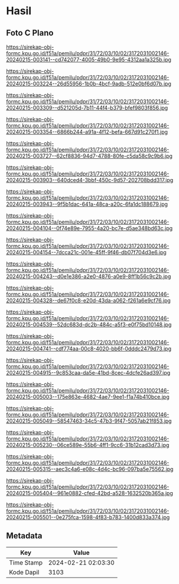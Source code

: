 # Hasil

## Foto C Plano

https://sirekap-obj-formc.kpu.go.id/f51a/pemilu/pdpr/31/72/03/10/02/3172031002146-20240215-003141--cd742077-4005-49b0-9e95-4312aa1a325b.jpg

https://sirekap-obj-formc.kpu.go.id/f51a/pemilu/pdpr/31/72/03/10/02/3172031002146-20240215-003224--26d55956-1b0b-4bcf-9adb-512e0bf6d07b.jpg

https://sirekap-obj-formc.kpu.go.id/f51a/pemilu/pdpr/31/72/03/10/02/3172031002146-20240215-003309--d521205d-7b11-44f4-b379-bfef9803f856.jpg

https://sirekap-obj-formc.kpu.go.id/f51a/pemilu/pdpr/31/72/03/10/02/3172031002146-20240215-003354--6866b244-a91a-4f12-befa-667d91c270f1.jpg

https://sirekap-obj-formc.kpu.go.id/f51a/pemilu/pdpr/31/72/03/10/02/3172031002146-20240215-003727--62cf8836-94d7-4788-80fe-c5da58c9c9b6.jpg

https://sirekap-obj-formc.kpu.go.id/f51a/pemilu/pdpr/31/72/03/10/02/3172031002146-20240215-003903--640dced4-3bbf-450c-9d57-202708bdd317.jpg

https://sirekap-obj-formc.kpu.go.id/f51a/pemilu/pdpr/31/72/03/10/02/3172031002146-20240215-003943--9f5b1dac-641a-48ca-a20c-6fa1dc188679.jpg

https://sirekap-obj-formc.kpu.go.id/f51a/pemilu/pdpr/31/72/03/10/02/3172031002146-20240215-004104--0f74e89e-7955-4a20-bc7e-d5ae348bd63c.jpg

https://sirekap-obj-formc.kpu.go.id/f51a/pemilu/pdpr/31/72/03/10/02/3172031002146-20240215-004154--7dcca21c-001e-45ff-9f46-db07f704d3e6.jpg

https://sirekap-obj-formc.kpu.go.id/f51a/pemilu/pdpr/31/72/03/10/02/3172031002146-20240215-004243--d0e1e386-a2e0-4876-a0e9-8ff1b56c9c2b.jpg

https://sirekap-obj-formc.kpu.go.id/f51a/pemilu/pdpr/31/72/03/10/02/3172031002146-20240215-004328--de67f0c8-e20d-43da-a062-f261a6e9cf76.jpg

https://sirekap-obj-formc.kpu.go.id/f51a/pemilu/pdpr/31/72/03/10/02/3172031002146-20240215-004539--52dc683d-dc2b-484c-a5f3-e0f75bd10148.jpg

https://sirekap-obj-formc.kpu.go.id/f51a/pemilu/pdpr/31/72/03/10/02/3172031002146-20240215-004741--cdf774aa-00c8-4020-bb6f-0dddc2479d73.jpg

https://sirekap-obj-formc.kpu.go.id/f51a/pemilu/pdpr/31/72/03/10/02/3172031002146-20240215-004915--9c853caa-da5e-41bd-8cec-4dcfe26ad397.jpg

https://sirekap-obj-formc.kpu.go.id/f51a/pemilu/pdpr/31/72/03/10/02/3172031002146-20240215-005003--175e863e-4682-4ae7-9ee1-f1a74b410bce.jpg

https://sirekap-obj-formc.kpu.go.id/f51a/pemilu/pdpr/31/72/03/10/02/3172031002146-20240215-005049--58547463-34c5-47b3-9f47-5057ab21f853.jpg

https://sirekap-obj-formc.kpu.go.id/f51a/pemilu/pdpr/31/72/03/10/02/3172031002146-20240215-005230--06ce589e-55b6-4ff1-9cc6-31b12cad3d73.jpg

https://sirekap-obj-formc.kpu.go.id/f51a/pemilu/pdpr/31/72/03/10/02/3172031002146-20240215-005315--aec3c4a6-e08c-4d4c-bc96-097ba5e75562.jpg

https://sirekap-obj-formc.kpu.go.id/f51a/pemilu/pdpr/31/72/03/10/02/3172031002146-20240215-005404--961e0882-cfed-42bd-a528-1632520b365a.jpg

https://sirekap-obj-formc.kpu.go.id/f51a/pemilu/pdpr/31/72/03/10/02/3172031002146-20240215-005501--0e275fca-1598-4f83-b783-1400d833a374.jpg


## Metadata

| Key        | Value               |
| ---------- | ------------------- |
| Time Stamp | 2024-02-21 02:03:30 |
| Kode Dapil | 3103                |



